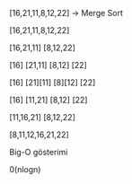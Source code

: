 [16,21,11,8,12,22] -> Merge Sort

[16,21,11,8,12,22]

[16,21,11]       [8,12,22] 

[16] [21,11]     [8,12] [22]

[16] [21][11]    [8][12] [22]

[16] [11,21]    [8,12] [22]

[11,16,21]     [8,12,22]

[8,11,12,16,21,22]


Big-O gösterimi

0(nlogn)